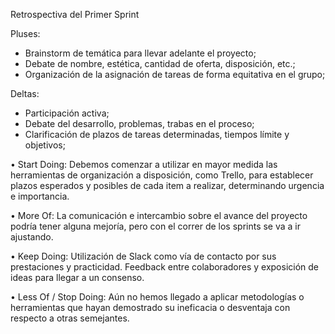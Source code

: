 Retrospectiva del Primer Sprint

Pluses:

- Brainstorm de temática para llevar adelante el proyecto;
- Debate de nombre, estética, cantidad de oferta, disposición, etc.;
- Organización de la asignación de tareas de forma equitativa en el grupo;

Deltas:

- Participación activa;
- Debate del desarrollo, problemas, trabas en el proceso;
- Clarificación de plazos de tareas determinadas, tiempos límite y objetivos;


• Start Doing:
 Debemos comenzar a utilizar en mayor medida las herramientas de organización a disposición, como Trello, para establecer plazos esperados y posibles de cada item a realizar, determinando urgencia e importancia. 

• More Of: 
 La comunicación e intercambio sobre el avance del proyecto podría tener alguna mejoría, pero con el correr de los sprints se va a ir ajustando.

• Keep Doing: 
 Utilización de Slack como vía de contacto por sus prestaciones y practicidad. Feedback entre colaboradores y exposición de ideas para llegar a un consenso.

• Less Of / Stop Doing: 
 Aún no hemos llegado a aplicar metodologías o herramientas que hayan demostrado su ineficacia o desventaja con respecto a otras semejantes. 


